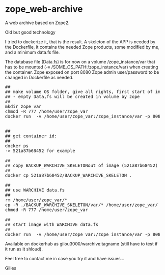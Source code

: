 # zope_web-archive
A web archive based on Zope2.

Old but good technology 

I tried to dockerize it, that is the result.
A skeleton of the APP is needed by the Dockerfile, it contains the needed Zope products, some modified by me, and a minimum data.fs file.

The database file (Data.fs) is for now on a volume /zope_instance/var that has to be mounted (-v /SOME_OS_PATH:/zope_instance/var) when creating the container.
Zope exposed on port 8080
Zope admin user/password to be changed in Dockerfile as needed.


<pre>
##
## make volume OS folder, give all rights, first start of image
## - empty Data,fs will be created in volume by zope
##
mkdir zope_var
chmod -R 777 /home/user/zope_var
docker run  -v /home/user/zope_var:/zope_instance/var -p 8080:8080/tcp gilou3000/warchive:initial


##
## get container id:
##
docker ps
-> 521a87b68452 for example

##
## copy BACKUP_WARCHIVE_SKELETONout of image (521a87b68452) 
##
docker cp 521a87b68452/BACKUP_WARCHIVE_SKELETON .

##
## use WARCHIVE data.fs
##
rm /home/user/zope_var/*
cp -R ./BACKUP_WARCHIVE_SKELETON/var/* /home/user/zope_var/
chmod -R 777 /home/user/zope_var

##
## start image with WARCHIVE data.fs
##
docker run  -v /home/user/zope_var:/zope_instance/var -p 8080:8080/tcp gilou3000/warchive:initial
</pre>


Available on dockerhub as gilou3000/warchive:tagname (still have to test if it run as it shloud).

Feel free to contact me in case you try it and have issues...


Gilles



